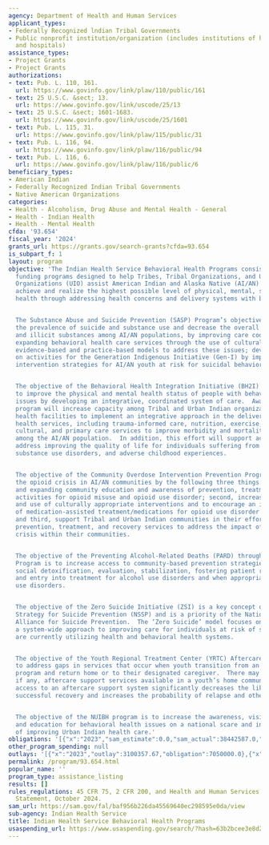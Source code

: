 ```yaml
---
agency: Department of Health and Human Services
applicant_types:
- Federally Recognized lndian Tribal Governments
- Public nonprofit institution/organization (includes institutions of higher education
  and hospitals)
assistance_types:
- Project Grants
- Project Grants
authorizations:
- text: Pub. L. 110, 161.
  url: https://www.govinfo.gov/link/plaw/110/public/161
- text: 25 U.S.C. &sect; 13.
  url: https://www.govinfo.gov/link/uscode/25/13
- text: 25 U.S.C. &sect; 1601-1683.
  url: https://www.govinfo.gov/link/uscode/25/1601
- text: Pub. L. 115, 31.
  url: https://www.govinfo.gov/link/plaw/115/public/31
- text: Pub. L. 116, 94.
  url: https://www.govinfo.gov/link/plaw/116/public/94
- text: Pub. L. 116, 6.
  url: https://www.govinfo.gov/link/plaw/116/public/6
beneficiary_types:
- American Indian
- Federally Recognized Indian Tribal Governments
- Native American Organizations
categories:
- Health - Alcoholism, Drug Abuse and Mental Health - General
- Health - Indian Health
- Health - Mental Health
cfda: '93.654'
fiscal_year: '2024'
grants_url: https://grants.gov/search-grants?cfda=93.654
is_subpart_f: 1
layout: program
objective: 'The Indian Health Service Behavioral Health Programs consists of several
  funding programs designed to help Tribes, Tribal Organizations, and Urban Indian
  Organizations (UIO) assist American Indian and Alaska Native (AI/AN) populations
  achieve and realize the highest possible level of physical, mental, social and spiritual
  health through addressing health concerns and delivery systems with behavioral components.


  The Substance Abuse and Suicide Prevention (SASP) Program’s objectives are to reduce
  the prevalence of suicide and substance use and decrease the overall use of addicting
  and illicit substances among AI/AN populations, by improving care coordination;
  expanding behavioral health care services through the use of culturally appropriate
  evidence-based and practice-based models to address these issues; develop or expand
  on activities for the Generation Indigenous Initiative (Gen-I) by implementing early
  intervention strategies for AI/AN youth at risk for suicidal behavior.


  The objective of the Behavioral Health Integration Initiative (BH2I) program is
  to improve the physical and mental health status of people with behavioral health
  issues by developing an integrative, coordinated system of care.  Awardees of this
  program will increase capacity among Tribal and Urban Indian organization (UIO)
  health facilities to implement an integrative approach in the delivery of behavioral
  health services, including trauma-informed care, nutrition, exercise, social, spiritual,
  cultural, and primary care services to improve morbidity and mortality outcomes
  among the AI/AN population.  In addition, this effort will support activities that
  address improving the quality of life for individuals suffering from mental illness,
  substance use disorders, and adverse childhood experiences.


  The objective of the Community Overdose Intervention Prevention Program is to address
  the opioid crisis in AI/AN communities by the following three things: first, developing
  and expanding community education and awareness of prevention, treatment and recovery
  activities for opioid misuse and opioid use disorder; second, increase knowledge
  and use of culturally appropriate interventions and to encourage an increased use
  of medication-assisted treatment/medications for opioid use disorder (MAT/MOUD);
  and third, support Tribal and Urban Indian communities in their effort to provide
  prevention, treatment, and recovery services to address the impact of the opioid
  crisis within their communities.


  The objective of the Preventing Alcohol-Related Deaths (PARD) through Social Detoxification
  Program is to increase access to community-based prevention strategies to provide
  social detoxification, evaluation, stabilization, fostering patient readiness for
  and entry into treatment for alcohol use disorders and when appropriate, other substance
  use disorders.


  The objective of the Zero Suicide Initiative (ZSI) is a key concept of the National
  Strategy for Suicide Prevention (NSSP) and is a priority of the National Action
  Alliance for Suicide Prevention.  The ‘Zero Suicide’ model focuses on developing
  a system-wide approach to improving care for individuals at risk of suicide who
  are currently utilizing health and behavioral health systems.


  The objective of the Youth Regional Treatment Center (YRTC) Aftercare Program is
  to address gaps in services that occur when youth transition from an YRTC treatment
  program and return home or to their designated caregiver.  There may be limited,
  if any, aftercare support services available in a youth’s home community. Limited
  access to an aftercare support system significantly decreases the likelihood of
  successful recovery and increases the probability of relapse and other poor outcomes.


  The objective of the NUIBH program is to increase the awareness, visibility, advocacy,
  and education for behavioral health issues on a national scare and in the interest
  of improving Urban Indian health care.'
obligations: '[{"x":"2023","sam_estimate":0.0,"sam_actual":38442587.0,"usa_spending_actual":38442587.0},{"x":"2024","sam_estimate":0.0,"sam_actual":38517587.0,"usa_spending_actual":38417588.0},{"x":"2025","sam_estimate":0.0,"sam_actual":48017587.0,"usa_spending_actual":0.0}]'
other_program_spending: null
outlays: '[{"x":"2023","outlay":3100357.67,"obligation":7050000.0},{"x":"2024","outlay":21834.17,"obligation":75000.0},{"x":"2025","outlay":0.0,"obligation":0.0}]'
permalink: /program/93.654.html
popular_name: ''
program_type: assistance_listing
results: []
rules_regulations: 45 CFR 75, 2 CFR 200, and Health and Human Services Grants Policy
  Statement, October 2024.
sam_url: https://sam.gov/fal/baf956b226da45569640ec298595e0da/view
sub-agency: Indian Health Service
title: Indian Health Service Behavioral Health Programs
usaspending_url: https://www.usaspending.gov/search/?hash=63b2bcee3e8d2c490d67632bbdb669e1
---
```

